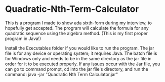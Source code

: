# Quadratic-Nth-Term-Calculator
This is a program I made to show ada sixth-form during my interview, to hopefully get accepted.  The program will calculate the formula for any quadratic sequence using the algebra method. (This is my first proper program in Java!)

Install the Executables folder if you would like to run the program. The jar file is for any device or operating system; it requires Java.
The batch file is for Windows only and needs to be in the same directory as the jar file in order for it to be executed properly. If any issues occur with the Jar file, you can go to command prompt, cd into the jar file's directory, and run the command: 
java -jar "Quadratic Nth Term Calculator.jar"

